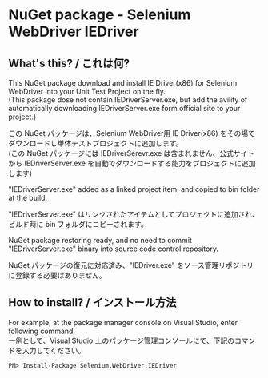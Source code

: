 # NuGet package - Selenium WebDriver IEDriver

## What's this? / これは何?

This NuGet package download and install IE Driver(x86) for Selenium WebDriver into your Unit Test Project on the fly.  
(This package dose not contain IEDriverServer.exe, but add the avility of automatically downloading IEDriverServer.exe form official site to your project.)

この NuGet パッケージは、Selenium WebDriver用 IE Driver(x86) をその場でダウンロードし単体テストプロジェクトに追加します。  
(この NuGet パッケージには IEDriverSerevr.exe は含まれません、公式サイトから IEDriverServer.exe を自動でダウンロードする能力をプロジェクトに追加します)

"IEDriverServer.exe" added as a linked project item, and copied to bin folder at the build.

"IEDriverServer.exe" はリンクされたアイテムとしてプロジェクトに追加され、ビルド時に bin フォルダにコピーされます。

NuGet package restoring ready, and no need to commit "IEDriverServer.exe" binary into source code control repository.

NuGet パッケージの復元に対応済み、"IEDriver.exe" をソース管理リポジトリに登録する必要はありません。

## How to install? / インストール方法

For example, at the package manager console on Visual Studio, enter following command.  
一例として、Visual Studio 上のパッケージ管理コンソールにて、下記のコマンドを入力してください。

    PM> Install-Package Selenium.WebDriver.IEDriver